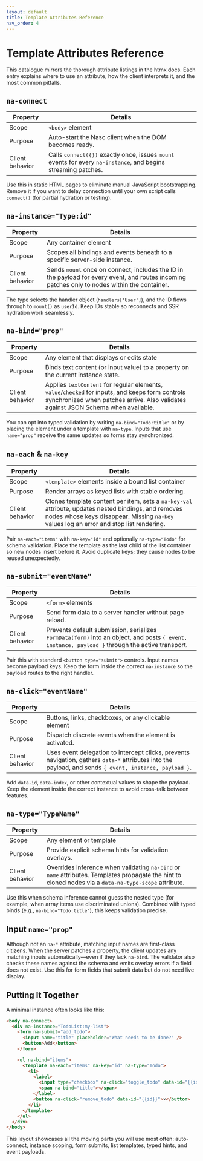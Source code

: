 ```yaml
---
layout: default
title: Template Attributes Reference
nav_order: 4
---
```


# Template Attributes Reference

This catalogue mirrors the thorough attribute listings in the htmx docs. Each entry explains where to use an attribute, how the client interprets it, and the most common pitfalls.

## `na-connect`

| Property | Details |
| --- | --- |
| Scope | `<body>` element |
| Purpose | Auto-start the Nasc client when the DOM becomes ready. |
| Client behavior | Calls `connect({})` exactly once, issues `mount` events for every `na-instance`, and begins streaming patches. |

Use this in static HTML pages to eliminate manual JavaScript bootstrapping. Remove it if you want to delay connection until your own script calls `connect()` (for partial hydration or testing).

## `na-instance="Type:id"`

| Property | Details |
| --- | --- |
| Scope | Any container element |
| Purpose | Scopes all bindings and events beneath to a specific server-side instance. |
| Client behavior | Sends `mount` once on connect, includes the ID in the payload for every event, and routes incoming patches only to nodes within the container. |

The type selects the handler object (`handlers['User']`), and the ID flows through to `mount()` as `userId`. Keep IDs stable so reconnects and SSR hydration work seamlessly.

## `na-bind="prop"`

| Property | Details |
| --- | --- |
| Scope | Any element that displays or edits state |
| Purpose | Binds text content (or input value) to a property on the current instance state. |
| Client behavior | Applies `textContent` for regular elements, `value`/`checked` for inputs, and keeps form controls synchronized when patches arrive. Also validates against JSON Schema when available. |

You can opt into typed validation by writing `na-bind="Todo:title"` or by placing the element under a template with `na-type`. Inputs that use `name="prop"` receive the same updates so forms stay synchronized.

## `na-each` & `na-key`

| Property | Details |
| --- | --- |
| Scope | `<template>` elements inside a bound list container |
| Purpose | Render arrays as keyed lists with stable ordering. |
| Client behavior | Clones template content per item, sets a `na-key-val` attribute, updates nested bindings, and removes nodes whose keys disappear. Missing `na-key` values log an error and stop list rendering. |

Pair `na-each="items"` with `na-key="id"` and optionally `na-type="Todo"` for schema validation. Place the template as the last child of the list container so new nodes insert before it. Avoid duplicate keys; they cause nodes to be reused unexpectedly.

## `na-submit="eventName"`

| Property | Details |
| --- | --- |
| Scope | `<form>` elements |
| Purpose | Send form data to a server handler without page reload. |
| Client behavior | Prevents default submission, serializes `FormData(form)` into an object, and posts `{ event, instance, payload }` through the active transport. |

Pair this with standard `<button type="submit">` controls. Input names become payload keys. Keep the form inside the correct `na-instance` so the payload routes to the right handler.

## `na-click="eventName"`

| Property | Details |
| --- | --- |
| Scope | Buttons, links, checkboxes, or any clickable element |
| Purpose | Dispatch discrete events when the element is activated. |
| Client behavior | Uses event delegation to intercept clicks, prevents navigation, gathers `data-*` attributes into the payload, and sends `{ event, instance, payload }`. |

Add `data-id`, `data-index`, or other contextual values to shape the payload. Keep the element inside the correct instance to avoid cross-talk between features.

## `na-type="TypeName"`

| Property | Details |
| --- | --- |
| Scope | Any element or template |
| Purpose | Provide explicit schema hints for validation overlays. |
| Client behavior | Overrides inference when validating `na-bind` or `name` attributes. Templates propagate the hint to cloned nodes via a `data-na-type-scope` attribute. |

Use this when schema inference cannot guess the nested type (for example, when array items use discriminated unions). Combined with typed binds (e.g., `na-bind="Todo:title"`), this keeps validation precise.

## Input `name="prop"`

Although not an `na-*` attribute, matching input names are first-class citizens. When the server patches a property, the client updates any matching inputs automatically—even if they lack `na-bind`. The validator also checks these names against the schema and emits overlay errors if a field does not exist. Use this for form fields that submit data but do not need live display.

## Putting It Together

A minimal instance often looks like this:

```html
<body na-connect>
  <div na-instance="TodoList:my-list">
    <form na-submit="add_todo">
      <input name="title" placeholder="What needs to be done?" />
      <button>Add</button>
    </form>

    <ul na-bind="items">
      <template na-each="items" na-key="id" na-type="Todo">
        <li>
          <label>
            <input type="checkbox" na-click="toggle_todo" data-id="{{id}}" na-bind="completed" />
            <span na-bind="title"></span>
          </label>
          <button na-click="remove_todo" data-id="{{id}}">×</button>
        </li>
      </template>
    </ul>
  </div>
</body>
```

This layout showcases all the moving parts you will use most often: auto-connect, instance scoping, form submits, list templates, typed hints, and event payloads.
